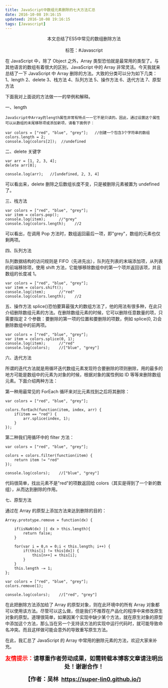 ```yaml
---
title: JavaScript中数组元素删除的七大方法汇总
date: 2016-10-08 19:16:15
updateed: 2016-10-08 19:16:15
tags: [Javascript]
---
```


<center>
  本文总结了ES5中常见的数组删除方法
<center>
</br>
</center>
  标签：#Javascript
</center>

<!-- more -->

在 JavaScript 中，除了 Object 之外，Array 类型恐怕就是最常用的类型了。与其他语言的数组有着很大的区别，JavaScript 中的 Array 非常灵活。今天我就来总结了一下 JavaScript 中 Array 删除的方法。大致的分类可以分为如下几类：
1、length
2、delete
3、栈方法
4、队列方法
5、操作方法
6、迭代方法
7、原型方法

下面我对上面说的方法做一一的举例和解释。

一、length

    JavaScript中Array的length属性非常有特点一一它不是只读的。因此，通过设置这个属性可以从数组的末尾移除项或添加新项，请看下面例子：

```
var colors = ["red", "blue", "grey"];	//创建一个包含3个字符串的数组
colors.length = 2;
console.log(colors[2]);  //undefined
```

二、delete 关键字

```
var arr = [1, 2, 3, 4];
delete arr[0];

console.log(arr);   //[undefined, 2, 3, 4]
```

可以看出来，delete 删除之后数组长度不变，只是被删除元素被置为 undefined 了。

三、栈方法

```
var colors = ["red", "blue", "grey"];
var item = colors.pop();
console.log(item);      //"grey"
console.log(colors.length);    //2
```

可以看出，在调用 Pop 方法时，数组返回最后一项，即"grey"，数组的元素也仅剩两项。

四、队列方法

队列数据结构的访问规则是 FIFO（先进先出），队列在列表的末端添加项，从列表的前端移除项，使用 shift 方法，它能够移除数组中的第一个项并返回该项，并且数组的长度减 1。

```
var colors = ["red", "blue", "grey"];
var item = colors.shift();
console.log(item);      //"red"
console.log(colors.length);    //2
```

五、操作方法
splice()恐怕要算最强大的数组方法了，他的用法有很多种，在此只介绍删除数组元素的方法。在删除数组元素的时候，它可以删除任意数量的项，只需要指定 2 个参数：要删除的第一项的位置和要删除的项数，例如 splice(0, 2)会删除数组中的前两项。

```
var colors = ["red", "blue", "grey"];
var item = colors.splice(0, 1);
console.log(item);      //"red"
console.log(colors);    //["blue", "grey"]
```

六、迭代方法

所谓的迭代方法就是用循环迭代数组元素发现符合要删除的项则删除，用的最多的地方可能是数组中的元素为对象的时候，根据对象的属性例如 ID 等等来删除数组元素。下面介绍两种方法：

第一种用最常见的 ForEach 循环来对比元素找到之后将其删除：

```
var colors = ["red", "blue", "grey"];

colors.forEach(function(item, index, arr) {
    if(item == "red") {
        arr.splice(index, 1);
    }
});
```

第二种我们用循环中的 filter 方法：

```
var colors = ["red", "blue", "grey"];

colors = colors.filter(function(item) {
    return item != "red"
});

console.log(colors);	//["blue", "grey"]
```

代码很简单，找出元素不是"red"的项数返回给 colors（其实是得到了一个新的数组），从而达到删除的作用。

七、原型方法

通过在 Array 的原型上添加方法来达到删除的目的：

```
Array.prototype.remove = function(dx) {

    if(isNaN(dx) || dx > this.length){
        return false;
    }

    for(var i = 0,n = 0;i < this.length; i++) {
        if(this[i] != this[dx]) {
            this[n++] = this[i];
        }
    }
    this.length -= 1;
};

var colors = ["red", "blue", "grey"];
colors.remove(1);

console.log(colors);    //["red", "grey"]
```

在此把删除方法添加给了 Array 的原型对象，则在此环境中的所有 Array 对象都可以使用该方法。尽管可以这么做，但是我们不推荐在产品化的程序中来修改原生对象的原型。道理很简单，如果因某个实现中缺少某个方法，就在原生对象的原型中添加这个方法，那么当在另一个支持该方法的实现中运行代码时，就可能导致命名冲突。而且这样做可能会意外的导致重写原生方法。

在此，我汇总了 JavaScript 的 Array 中常用的删除元素的方法，欢迎大家来补充。

<p style="text-align: center;"><span style="font-size:18px;"><strong><span style="color:#ff00;"><span style="color:#ff0000;">友情提示：</span></span>请尊重作者劳动成果，如需转载本博客文章请注明出处！谢谢合作！</strong></span></p>

<p align="center"><strong><span style="font-size:18px;">【作者：吴林&nbsp;&nbsp;</span></strong><a target="_blank" href="https://super-lin0.github.io/"><strong><span style="font-size:18px;">https://super-lin0.github.io/</span></strong></a><strong>】</span></strong></p>
